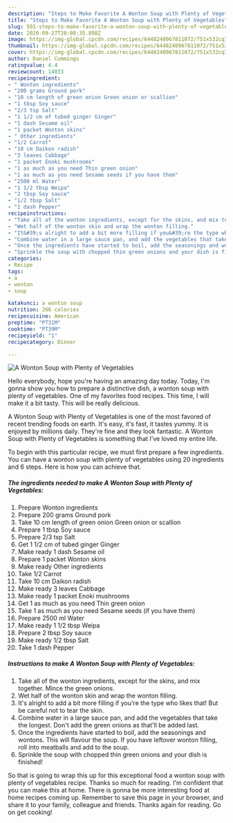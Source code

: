 ```yaml
---
description: "Steps to Make Favorite A Wonton Soup with Plenty of Vegetables"
title: "Steps to Make Favorite A Wonton Soup with Plenty of Vegetables"
slug: 501-steps-to-make-favorite-a-wonton-soup-with-plenty-of-vegetables
date: 2020-09-27T20:08:35.898Z
image: https://img-global.cpcdn.com/recipes/6448240967811072/751x532cq70/a-wonton-soup-with-plenty-of-vegetables-recipe-main-photo.jpg
thumbnail: https://img-global.cpcdn.com/recipes/6448240967811072/751x532cq70/a-wonton-soup-with-plenty-of-vegetables-recipe-main-photo.jpg
cover: https://img-global.cpcdn.com/recipes/6448240967811072/751x532cq70/a-wonton-soup-with-plenty-of-vegetables-recipe-main-photo.jpg
author: Daniel Cummings
ratingvalue: 4.4
reviewcount: 14033
recipeingredient:
- " Wonton ingredients"
- "200 grams Ground pork"
- "10 cm length of green onion Green onion or scallion"
- "1 tbsp Soy sauce"
- "2/3 tsp Salt"
- "1 1/2 cm of tubed ginger Ginger"
- "1 dash Sesame oil"
- "1 packet Wonton skins"
- " Other ingredients"
- "1/2 Carrot"
- "10 cm Daikon radish"
- "3 leaves Cabbage"
- "1 packet Enoki mushrooms"
- "1 as much as you need Thin green onion"
- "1 as much as you need Sesame seeds if you have them"
- "2500 ml Water"
- "1 1/2 tbsp Weipa"
- "2 tbsp Soy sauce"
- "1/2 tbsp Salt"
- "1 dash Pepper"
recipeinstructions:
- "Take all of the wonton ingredients, except for the skins, and mix together. Mince the green onions."
- "Wet half of the wonton skin and wrap the wonton filling."
- "It&#39;s alright to add a bit more filling if you&#39;re the type who likes that! But be careful not to tear the skin."
- "Combine water in a large sauce pan, and add the vegetables that take the longest. Don&#39;t add the green onions as that&#39;ll be added last."
- "Once the ingredients have started to boil, add the seasonings and wontons. This will flavour the soup.  If you have leftover wonton filling, roll into meatballs and add to the soup."
- "Sprinkle the soup with chopped thin green onions and your dish is finished!"
categories:
- Recipe
tags:
- a
- wonton
- soup

katakunci: a wonton soup 
nutrition: 266 calories
recipecuisine: American
preptime: "PT31M"
cooktime: "PT39M"
recipeyield: "1"
recipecategory: Dinner

---
```



![A Wonton Soup with Plenty of Vegetables](https://img-global.cpcdn.com/recipes/6448240967811072/751x532cq70/a-wonton-soup-with-plenty-of-vegetables-recipe-main-photo.jpg)

Hello everybody, hope you're having an amazing day today. Today, I'm gonna show you how to prepare a distinctive dish, a wonton soup with plenty of vegetables. One of my favorites food recipes. This time, I will make it a bit tasty. This will be really delicious.

A Wonton Soup with Plenty of Vegetables is one of the most favored of recent trending foods on earth. It's easy, it's fast, it tastes yummy. It is enjoyed by millions daily. They're fine and they look fantastic. A Wonton Soup with Plenty of Vegetables is something that I've loved my entire life.




To begin with this particular recipe, we must first prepare a few ingredients. You can have a wonton soup with plenty of vegetables using 20 ingredients and 6 steps. Here is how you can achieve that.

<!--inarticleads1-->

##### The ingredients needed to make A Wonton Soup with Plenty of Vegetables:

1. Prepare  Wonton ingredients
1. Prepare 200 grams Ground pork
1. Take 10 cm length of green onion Green onion or scallion
1. Prepare 1 tbsp Soy sauce
1. Prepare 2/3 tsp Salt
1. Get 1 1/2 cm of tubed ginger Ginger
1. Make ready 1 dash Sesame oil
1. Prepare 1 packet Wonton skins
1. Make ready  Other ingredients
1. Take 1/2 Carrot
1. Take 10 cm Daikon radish
1. Make ready 3 leaves Cabbage
1. Make ready 1 packet Enoki mushrooms
1. Get 1 as much as you need Thin green onion
1. Take 1 as much as you need Sesame seeds (if you have them)
1. Prepare 2500 ml Water
1. Make ready 1 1/2 tbsp Weipa
1. Prepare 2 tbsp Soy sauce
1. Make ready 1/2 tbsp Salt
1. Take 1 dash Pepper




<!--inarticleads2-->

##### Instructions to make A Wonton Soup with Plenty of Vegetables:

1. Take all of the wonton ingredients, except for the skins, and mix together. Mince the green onions.
1. Wet half of the wonton skin and wrap the wonton filling.
1. It&#39;s alright to add a bit more filling if you&#39;re the type who likes that! But be careful not to tear the skin.
1. Combine water in a large sauce pan, and add the vegetables that take the longest. Don&#39;t add the green onions as that&#39;ll be added last.
1. Once the ingredients have started to boil, add the seasonings and wontons. This will flavour the soup.  If you have leftover wonton filling, roll into meatballs and add to the soup.
1. Sprinkle the soup with chopped thin green onions and your dish is finished!




So that is going to wrap this up for this exceptional food a wonton soup with plenty of vegetables recipe. Thanks so much for reading. I'm confident that you can make this at home. There is gonna be more interesting food at home recipes coming up. Remember to save this page in your browser, and share it to your family, colleague and friends. Thanks again for reading. Go on get cooking!
